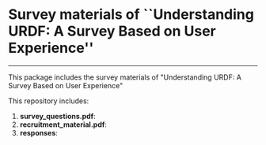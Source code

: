 # Survey materials of ``Understanding URDF: A Survey Based on User Experience''
---------------------------------

This package includes the survey materials of "Understanding URDF: A Survey Based on User Experience"

This repository includes:

1. **survey_questions.pdf**: 
2. **recruitment_material.pdf**: 
3. **responses**:
